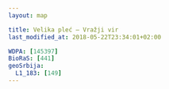 ```yaml
---
layout: map

title: Velika pleć – Vražji vir
last_modified_at: 2018-05-22T23:34:01+02:00

WDPA: [145397]
BioRaS: [441]
geoSrbija:
  L1_183: [149]
---
```

